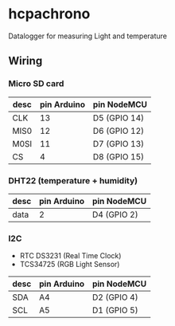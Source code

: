 # hcpachrono

Datalogger for measuring Light and temperature

## Wiring 

### Micro SD card

desc | pin Arduino | pin NodeMCU
-----|-------------|--------------
CLK  | 13          | D5 (GPIO 14)
MIS0 | 12		   | D6 (GPIO 12)
M0SI | 11	       | D7 (GPIO 13)
CS   | 4           | D8 (GPIO 15)

### DHT22 (temperature + humidity)

desc | pin Arduino | pin NodeMCU
-----|-------------|--------------
data | 2           | D4 (GPIO 2)
 
### I2C

* RTC DS3231 (Real Time Clock)
* TCS34725 (RGB Light Sensor)

desc | pin Arduino | pin NodeMCU
-----|-------------|--------------
SDA  | A4          | D2 (GPIO 4)
SCL  | A5          | D1 (GPIO 5)
